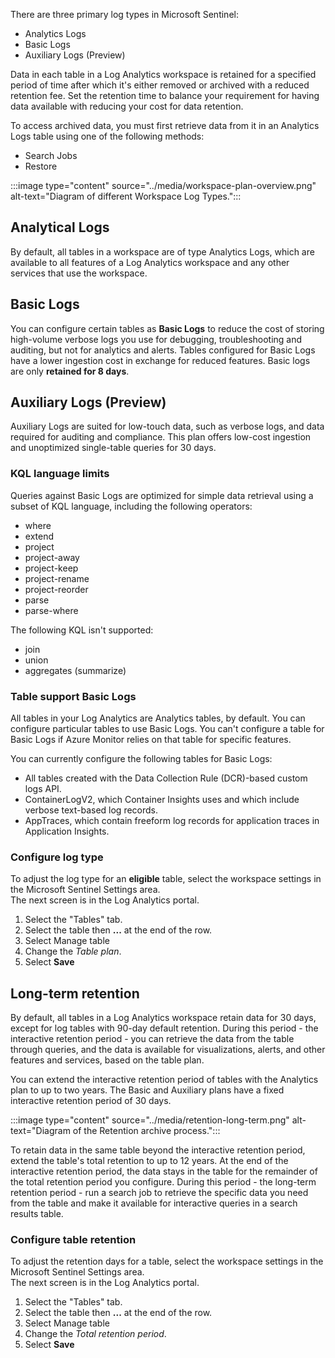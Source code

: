 There are three primary log types in Microsoft Sentinel:

- Analytics Logs
- Basic Logs
- Auxiliary Logs (Preview)

Data in each table in a Log Analytics workspace is retained for a specified period of time after which it's either removed or archived with a reduced retention fee. Set the retention time to balance your requirement for having data available with reducing your cost for data retention.

To access archived data, you must first retrieve data from it in an Analytics Logs table using one of the following methods:

- Search Jobs
- Restore

:::image type="content" source="../media/workspace-plan-overview.png" alt-text="Diagram of different Workspace Log Types.":::

## Analytical Logs

By default, all tables in a workspace are of type Analytics Logs, which are available to all features of a Log Analytics workspace and any other services that use the workspace.

## Basic Logs

 You can configure certain tables as **Basic Logs** to reduce the cost of storing high-volume verbose logs you use for debugging, troubleshooting and auditing, but not for analytics and alerts. Tables configured for Basic Logs have a lower ingestion cost in exchange for reduced features. Basic logs are only **retained for 8 days**.

## Auxiliary Logs (Preview)

Auxiliary Logs are suited for low-touch data, such as verbose logs, and data required for auditing and compliance. This plan offers low-cost ingestion and unoptimized single-table queries for 30 days.

### KQL language limits

Queries against Basic Logs are optimized for simple data retrieval using a subset of KQL language, including the following operators:

- where
- extend
- project
- project-away
- project-keep
- project-rename
- project-reorder
- parse
- parse-where

The following KQL isn't supported:

- join
- union
- aggregates (summarize)

### Table support Basic Logs

All tables in your Log Analytics are Analytics tables, by default. You can configure particular tables to use Basic Logs. You can't configure a table for Basic Logs if Azure Monitor relies on that table for specific features.

You can currently configure the following tables for Basic Logs:

- All tables created with the Data Collection Rule (DCR)-based custom logs API.
- ContainerLogV2, which Container Insights uses and which include verbose text-based log records.
- AppTraces, which contain freeform log records for application traces in Application Insights.

### Configure log type

To adjust the log type for an **eligible** table, select the workspace settings in the Microsoft Sentinel Settings area.  
The next screen is in the Log Analytics portal.

1. Select the "Tables" tab.  
1. Select the table then **...** at the end of the row.
1. Select Manage table
1. Change the *Table plan*.
1. Select **Save**

## Long-term retention

By default, all tables in a Log Analytics workspace retain data for 30 days, except for log tables with 90-day default retention. During this period - the interactive retention period - you can retrieve the data from the table through queries, and the data is available for visualizations, alerts, and other features and services, based on the table plan.

You can extend the interactive retention period of tables with the Analytics plan to up to two years. The Basic and Auxiliary plans have a fixed interactive retention period of 30 days.  

:::image type="content" source="../media/retention-long-term.png" alt-text="Diagram of the Retention archive process.":::

To retain data in the same table beyond the interactive retention period, extend the table's total retention to up to 12 years. At the end of the interactive retention period, the data stays in the table for the remainder of the total retention period you configure. During this period - the long-term retention period - run a search job to retrieve the specific data you need from the table and make it available for interactive queries in a search results table.

### Configure table retention

To adjust the retention days for a table, select the workspace settings in the Microsoft Sentinel Settings area.  
The next screen is in the Log Analytics portal.
  
1. Select the "Tables" tab.  
1. Select the table then **...** at the end of the row.
1. Select Manage table
1. Change the *Total retention period*.
1. Select **Save**
